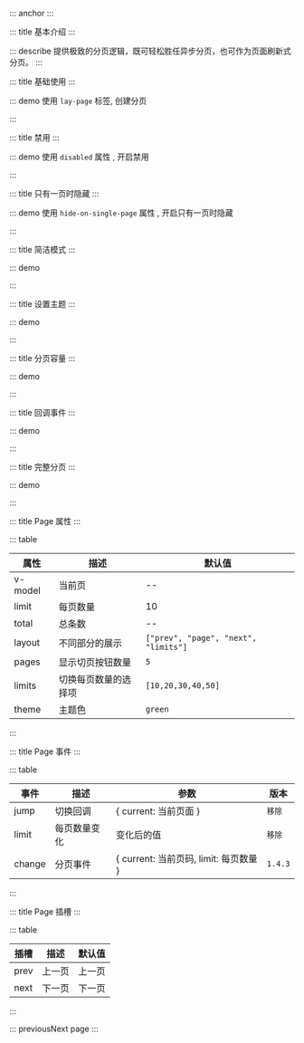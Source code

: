 ::: anchor
:::

::: title 基本介绍
:::

::: describe 提供极致的分页逻辑，既可轻松胜任异步分页，也可作为页面刷新式分页。
:::

::: title 基础使用
:::

::: demo 使用 `lay-page` 标签, 创建分页

<template>
  <lay-page  v-model="currentPage" :limit="limit" :total="total"></lay-page>
</template>

<script>
import { ref } from 'vue'

export default {
  setup() {

    const limit = ref(10)
    const total = ref(10)
    const currentPage = ref(4);

    return {
      limit,
      total,
      currentPage
    }
  }
}
</script>


:::


::: title 禁用
:::

::: demo 使用 `disabled` 属性 , 开启禁用

<template>
  <lay-page v-model="currentPage" :layout="layout" disabled :limit="limit" :total="total"></lay-page>
</template>

<script>
import { ref } from 'vue'

export default {
  setup() {

    const limit = ref(10)
    const total = ref(100)
    const currentPage = ref(1);
    const layout = ref(['count', 'prev', 'page', 'next', 'limits',  'refrsh', 'skip'])

    return {
      limit,
      total,
      layout,
      currentPage
    }
  }
}
</script>


:::


::: title 只有一页时隐藏
:::

::: demo 使用 `hide-on-single-page` 属性 , 开启只有一页时隐藏

<template>
  <lay-space direction="vertical" fill wrap size="lg">
    <lay-switch v-model="active1"></lay-switch>
    <lay-page :hide-on-single-page="active1" v-model="currentPage"  :limit="limit" :total="total"></lay-page>
  </lay-space>
</template>

<script>
import { ref } from 'vue'

export default {
  setup() {

    const limit = ref(10)
    const total = ref(10)
    const currentPage = ref(1);
    const  active1 = ref(false)
    return {
      limit,
      total,
      layout,
      currentPage,
      active1
    }
  }
}
</script>


:::


::: title 简洁模式
:::

::: demo

<template>
  <lay-page simple   v-model="current1" :total="total1"></lay-page>
</template>

<script>
import { ref } from 'vue'

export default {
  setup() {

    const limit1 = ref(10);
    const total1 = ref(100);
    const current1 = ref(1);

    return {
      limit1,
      total1,
      current1
    }
  }
}
</script>

:::

::: title 设置主题
:::

::: demo

<template>
  <lay-page :limit="limit2" :total="total2" theme="blue"></lay-page>
</template>

<script>
import { ref } from 'vue'

export default {
  setup() {

    const limit2 = ref(10)
    const total2 = ref(100)

    return {
      limit2,
      total2,
    }
  }
}
</script>

:::

::: title 分页容量
:::

::: demo

<template>
  <lay-page :limit="limit3" :total="total3"  :limits="limits3"></lay-page>
</template>

<script>
import { ref } from 'vue'

export default {
  setup() {

    const limit3 = ref(5)
    const total3 = ref(125)
    const limits3 = ref([5, 10, 50, 100, 200])

    return {
      limit3,
      total3,
      limits3
    }
  }
}
</script>

:::


::: title 回调事件
:::

::: demo

<template>
  <lay-page :limit="limit4" :total="total4" @change="change4" ></lay-page>
</template>

<script>
import { ref } from 'vue'
import { layer } from "@layui/layui-vue";

export default {
  setup() {

    const limit4 = ref(20)
    const total4 = ref(100)
    const change4 = ({ current, limit }) => {
      layer.msg("current:" + current + " limit:" + limit);
    }

    return {
      limit4,
      total4,
      change4
    }
  }
}
</script>

:::

::: title 完整分页
:::

::: demo

<template>
  <lay-button-container>
    <lay-button type="primary" size="sm" @click="changeCurrent5">update model {{ current5 }}</lay-button>
    <lay-button type="primary" size="sm" @click="changeLimit5">update limit {{ limit5 }}</lay-button>
  </lay-button-container>
  <br/>
  <lay-page v-model="current5"  :layout="layout" v-model:limit="limit5" :pages="pages5" :total="total5"  @change="change5"></lay-page>
</template>

<script>
import { ref } from 'vue'

export default {
  setup() {

    const limit5 = ref(10)
    const total5 = ref(99)
    const pages5 = ref(7);
    const current5 = ref(1);
    const layout = ref(['count', 'prev', 'page', 'next', 'limits',  'refrsh', 'skip'])
    const changeCurrent5 = () => {
      current5.value = 2;
    }
    const changeLimit5 = () => {
      limit5.value = 20;
    }
    const change5 = ({ current, limit }) => {
      layer.msg("current:" + current + " limit:" + limit);
    }
    return {
      limit5,
      total5,
      pages5,
      current5,
      layout,
      changeCurrent5,
      changeLimit5,
      change5
    }
  }
}
</script>

:::

::: title Page 属性
:::

::: table

| 属性        | 描述         | 默认值  |
| ----------- | ------------ | ------- |
| v-model     | 当前页       | --      |
| limit       | 每页数量     | 10      |
| total       | 总条数       | --      |
| layout      | 不同部分的展示 | `["prev", "page", "next", "limits"]` |
| pages       | 显示切页按钮数量     | `5` |
| limits       | 切换每页数量的选择项     | `[10,20,30,40,50]` |
| theme       | 主题色        |`green`|

:::

::: title Page 事件
:::

::: table

| 事件 | 描述     | 参数                  | 版本                  |
| ---- | -------- | --------------------- |---------------------  |
| jump | 切换回调 | { current: 当前页面 } | `移除`                  |
| limit | 每页数量变化 | 变化后的值 | `移除`                  |
| change          | 分页事件 | { current: 当前页码, limit: 每页数量 } | `1.4.3` |

:::

::: title Page 插槽
:::

::: table

| 插槽 | 描述   | 默认值 |
| ---- | ------ | ------ |
| prev | 上一页 | 上一页 |
| next | 下一页 | 下一页 |

:::

::: previousNext page
:::